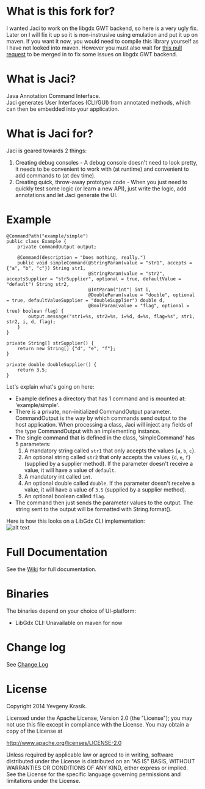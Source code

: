 # What is this fork for?
I wanted Jaci to work on the libgdx GWT backend, so here is a very ugly fix. Later on I will fix it up so it is non-instrusive using emulation and put it up on maven.
If you want it now, you would need to compile this library yourself as I have not looked into maven. However you must also wait for [this pull request](https://github.com/libgdx/libgdx/pull/3685) to be merged in to fix some issues on libgdx GWT backend.

# What is Jaci?
Java Annotation Command Interface.  
Jaci generates User Interfaces (CLI/GUI) from annotated methods, which can then be embedded into your application.

# What is Jaci for?
Jaci is geared towards 2 things:

1. Creating debug consoles - A debug console doesn't need to look pretty, it needs to be convenient to work with (at runtime) and convenient to add commands to (at dev time).
2. Creating quick, throw-away prototype code - When you just need to quickly test some logic (or learn a new API), just write the logic, add annotations and let Jaci generate the UI.

# Example
```
@CommandPath("example/simple")
public class Example {
    private CommandOutput output;

    @Command(description = "Does nothing, really.")
    public void simpleCommand(@StringParam(value = "str1", accepts = {"a", "b", "c"}) String str1,
                              @StringParam(value = "str2", acceptsSupplier = "strSupplier", optional = true, defaultValue = "default") String str2,
                              @IntParam("int") int i,
                              @DoubleParam(value = "double", optional = true, defaultValueSupplier = "doubleSupplier") double d,
                              @BoolParam(value = "flag", optional = true) boolean flag) {
        output.message("str1=%s, str2=%s, i=%d, d=%s, flag=%s", str1, str2, i, d, flag);
    }
}

private String[] strSupplier() {
    return new String[] {"d", "e", "f"};
}
    
private double doubleSupplier() {
    return 3.5;
}
```

Let's explain what's going on here:
* Example defines a directory that has 1 command and is mounted at: 'example/simple'.
* There is a private, non-initialized CommandOutput parameter. CommandOutput is the way by which commands send output to the host application. When processing a class, Jaci will inject any fields of the type CommandOutput with an implementing instance.
* The single command that is defined in the class, 'simpleCommand' has 5 parameters:
  1. A mandatory string called `str1` that only accepts the values {`a`, `b`, `c`}.
  2. An optional string called `str2` that only accepts the values {`d`, `e`, `f`} (supplied by a supplier method). If the parameter doesn't receive a value, it will have a value of `default`.
  3. A mandatory int called `int`.
  4. An optional double called `double`. If the parameter doesn't receive a value, it will have a value of `3.5` (supplied by a supplier method).
  5. An optional boolean called `flag`.
* The command then just sends the parameter values to the output. The string sent to the output will be formatted with String.format().

Here is how this looks on a LibGdx CLI implementation:  
![alt text](https://github.com/ykrasik/jaci/wiki/images/fullExample.PNG)

# Full Documentation
See the [Wiki](https://github.com/ykrasik/jaci/wiki) for full documentation.

# Binaries
The binaries depend on your choice of UI-platform:
* LibGdx CLI:
Unavailable on maven for now

# Change log
See [Change Log](https://github.com/ykrasik/jaci/blob/master/CHANGELOG.md)

# License
Copyright 2014 Yevgeny Krasik.

Licensed under the Apache License, Version 2.0 (the "License"); you may not use this file except in compliance with the License. You may obtain a copy of the License at

http://www.apache.org/licenses/LICENSE-2.0

Unless required by applicable law or agreed to in writing, software distributed under the License is distributed on an "AS IS" BASIS, WITHOUT WARRANTIES OR CONDITIONS OF ANY KIND, either express or implied. See the License for the specific language governing permissions and limitations under the License.
